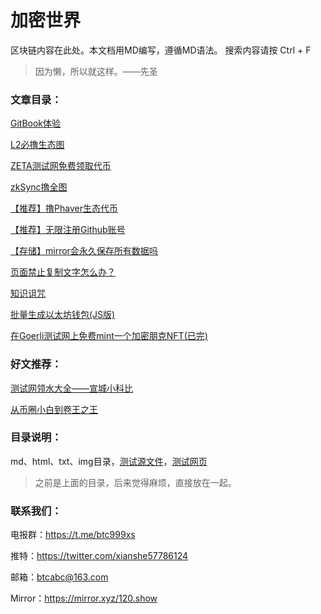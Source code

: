 # 加密世界
区块链内容在此处。本文档用MD编写，遵循MD语法。
搜索内容请按 Ctrl + F

> 因为懒，所以就这样。——先圣

### 文章目录：

[GitBook体验](./html/2023/4/3)

[L2必撸生态图](./html/2023/3/27)

[ZETA测试网免费领取代币](./html/2023/3/24/)

[zkSync撸全图](./html/2023/3/zksync.html)

[【推荐】撸Phaver生态代币](./html/2023/3/lens.html)

[【推荐】无限注册Github账号](./html/2023/3/16.html)

[【存储】mirror会永久保存所有数据吗](./html/2023/3/17.html)

[页面禁止复制文字怎么办？](./html/2023/3/51.html)

[知识诅咒](./html/2023/3/5.html)

[批量生成以太坊钱包(JS版)](./html/2023/3/2.html)

[在Goerli测试网上免费mint一个加密朋克NFT(已完)](./html/2023/3/1.html)

### 好文推荐：

[测试网领水大全——宣城小科比](https://mirror.xyz/0xc9f6977cF31F9deCdD2c24DF92aa621e4259469B/23utnk6rJs_Dpd3BOugGPHeSSF8njXTYYt7GZPLmk_A)

[从币圈小白到卷王之王](https://mirror.xyz/0x0b2bD7a36bab75d62a5D9204af6Cc79Fe63b8699/uDQ1-_x3tbErna2apYJ4iv9rR4I-DnkNQNm6PQrw-Rc)

### 目录说明：

md、html、txt、img目录，[测试源文件](./md/test.md)，[测试网页](./html/test.html)

> 之前是上面的目录，后来觉得麻烦，直接放在一起。

### 联系我们：

电报群：https://t.me/btc999xs

推特：https://twitter.com/xianshe57786124

邮箱：btcabc@163.com

Mirror：https://mirror.xyz/120.show

